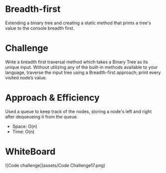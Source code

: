 # Breadth-first  

Extending a binary tree and creating a static method that prints a tree's value to the console breadth first.  


# Challenge  

Write a breadth first traversal method which takes a Binary Tree as its unique input. Without utilizing any of the built-in
methods available to your language, traverse the input tree using a Breadth-first approach; print every visited node’s value.  

# Approach & Efficiency  

Used a queue to keep track of the nodes, storing a node's left and right after dequeueing it from the queue.  

- Space: O(n) 
- Time: O(n)  

# WhiteBoard  
![Code challenge](assets/Code Challenge17.png)  

